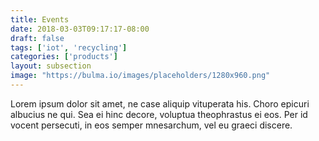 ```yaml
---
title: Events
date: 2018-03-03T09:17:17-08:00
draft: false
tags: ['iot', 'recycling']
categories: ['products']
layout: subsection
image: "https://bulma.io/images/placeholders/1280x960.png"
---
```




Lorem ipsum dolor sit amet, ne case aliquip vituperata his. Choro epicuri albucius ne qui. Sea ei hinc decore, voluptua theophrastus ei eos. Per id vocent persecuti, in eos semper mnesarchum, vel eu graeci discere.
